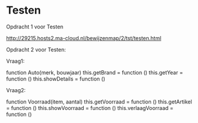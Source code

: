 # Testen
Opdracht 1 voor Testen

http://29215.hosts2.ma-cloud.nl/bewijzenmap/2/tst/testen.html

Opdracht 2 voor Testen:

Vraag1:

function Auto(merk, bouwjaar)
this.getBrand = function ()
this.getYear = function ()
this.showDetails = function ()

Vraag2:

function Voorraad(item, aantal)
this.getVoorraad = function ()
this.getArtikel = function ()
this.showVoorraad = function ()
this.verlaagVoorraad = function ()
